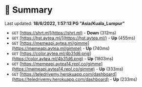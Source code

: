 # 📖 Summary
Last updated: **18/6/2022, 1:57:13 PG "Asia/Kuala_Lumpur"**

- `GET` [https://shrt.ml](https://shrt.ml) - **Down** (312ms)
- `GET` [https://hst.aytea.ml/](https://hst.aytea.ml/) - **Up** (455ms)
- `GET` [https://memeapi.aytea.ml/gimme](https://memeapi.aytea.ml/gimme) - **Up** (740ms)
- `GET` [https://color.aytea.ml/4b31d6.png](https://color.aytea.ml/4b31d6.png) - **Up** (1803ms)
- `GET` [https://memeapi.aytea14.repl.co/gimme](https://memeapi.aytea14.repl.co/gimme) - **Up** (333ms)
- `GET` [https://teledrivemy.herokuapp.com/dashboard](https://teledrivemy.herokuapp.com/dashboard) - **Up** (233ms)
